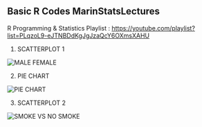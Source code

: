Basic R Codes
MarinStatsLectures
-
R Programming & Statistics 
Playlist : https://youtube.com/playlist?list=PLqzoL9-eJTNBDdKgJgJzaQcY6OXmsXAHU




1) SCATTERPLOT 1

![MALE FEMALE](https://user-images.githubusercontent.com/63739986/110847425-e9ab6900-82d2-11eb-9844-cb6a0cc20e83.png)





2) PIE CHART 

![PIE CHART](https://user-images.githubusercontent.com/63739986/110847427-eadc9600-82d2-11eb-9353-40830bad6135.png)





3) SCATTERPLOT 2
  
  ![SMOKE VS NO SMOKE](https://user-images.githubusercontent.com/63739986/110847429-eadc9600-82d2-11eb-8182-e23659c5aee4.png)
